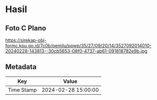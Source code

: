 # Hasil

## Foto C Plano

https://sirekap-obj-formc.kpu.go.id/7c0b/pemilu/ppwp/35/27/09/20/14/3527092014010-20240228-143813--30cb5653-08f0-4737-ab61-091818782e9b.jpg


## Metadata

| Key        | Value               |
| ---------- | ------------------- |
| Time Stamp | 2024-02-28 15:00:00 |



